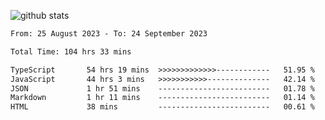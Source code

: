 
![github stats](https://github-readme-stats.vercel.app/api?username=realmahd1&show_icons=true&theme=codeSTACKr&hide_rank=true&count_private=true)

<!--START_SECTION:waka-->

```txt
From: 25 August 2023 - To: 24 September 2023

Total Time: 104 hrs 33 mins

TypeScript       54 hrs 19 mins  >>>>>>>>>>>>>------------   51.95 %
JavaScript       44 hrs 3 mins   >>>>>>>>>>>--------------   42.14 %
JSON             1 hr 51 mins    -------------------------   01.78 %
Markdown         1 hr 11 mins    -------------------------   01.14 %
HTML             38 mins         -------------------------   00.61 %
```

<!--END_SECTION:waka-->
